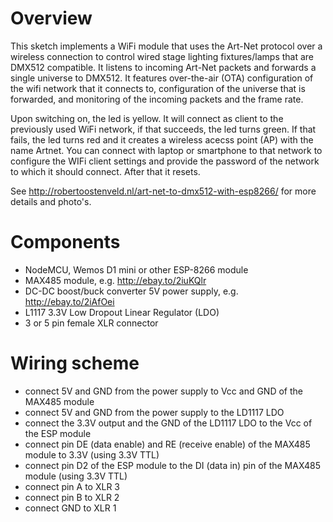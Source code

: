 # Overview

This sketch implements a WiFi module that uses the Art-Net protocol over a wireless connection to control wired stage lighting fixtures/lamps that are DMX512 compatible. It listens to incoming Art-Net packets and forwards a single universe to DMX512. It features over-the-air (OTA) configuration of the wifi network that it connects to, configuration of the universe that is forwarded, and monitoring of the incoming packets and the frame rate.

Upon switching on, the led is yellow. It will connect as client to the previously used WiFi network, if that succeeds, the led turns green. If that fails, the led turns red and it creates a wireless acecss point (AP) with the name Artnet. You can connect with laptop or smartphone to that network to configure the WIFi client settings and provide the password of the network to which it should connect. After that it resets.

See http://robertoostenveld.nl/art-net-to-dmx512-with-esp8266/ for more details and photo's.

# Components
 - NodeMCU, Wemos D1 mini or other ESP-8266 module
 - MAX485 module, e.g.  http://ebay.to/2iuKQlr
 - DC-DC boost/buck converter 5V power supply, e.g. http://ebay.to/2iAfOei
 - L1117 3.3V Low Dropout Linear Regulator (LDO)
 - 3 or 5 pin female XLR connector

# Wiring scheme
 - connect 5V and GND from the power supply to Vcc and GND of the MAX485 module
 - connect 5V and GND from the power supply to the LD1117 LDO
 - connect the 3.3V output and the GND of the LD1117 LDO to the Vcc of the ESP module
 - connect pin DE (data enable) and RE (receive enable) of the MAX485 module to 3.3V (using 3.3V TTL)
 - connect pin D2 of the ESP module to the DI (data in) pin of the MAX485 module (using 3.3V TTL)
 - connect pin A to XLR 3
 - connect pin B to XLR 2
 - connect GND   to XLR 1
